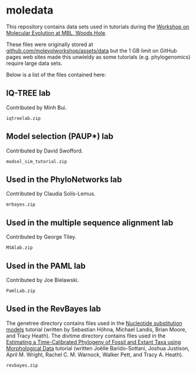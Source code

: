 # moledata

This repository contains data sets used in tutorials during the [Workshop on Molecular Evolution at MBL, Woods Hole](https://molevolworkshop.github.io).

These files were originally stored at [github.com/molevolworkshop/assets/data](https://github.com/molevolworkshop/assets/data) but the 1 GB limit on GitHub pages web sites made this unwieldy as some tutorials (e.g. phylogenomics) require large data sets.

Below is a list of the files contained here:

## IQ-TREE lab

Contributed by Minh Bui.

    iqtreelab.zip
    
## Model selection (PAUP*) lab

Contributed by David Swofford.
    
    modsel_sim_tutorial.zip

## Used in the PhyloNetworks lab

Contributed by Claudia Solís-Lemus.
    
    mrbayes.zip

## Used in the multiple sequence alignment lab

Contributed by George Tiley.
    
    MSAlab.zip
    
## Used in the PAML lab

Contributed by Joe Bielawski.
    
    PamlLab.zip
    
## Used in the RevBayes lab

The genetree directory contains files used in the [Nucleotide substitution models](https://revbayes.github.io/tutorials/ctmc/) tutorial (written by Sebastian Höhna, Michael Landis, Brian Moore, and Tracy Heath).
The divtime directory contains files used in the [Estimating a Time-Calibrated Phylogeny of Fossil and Extant Taxa using Morphological Data](https://revbayes.github.io/tutorials/fbd_simple/) tutorial (written Joëlle Barido-Sottani, Joshua Justison, April M. Wright, Rachel C. M. Warnock, Walker Pett, and Tracy A. Heath).

    revbayes.zip
